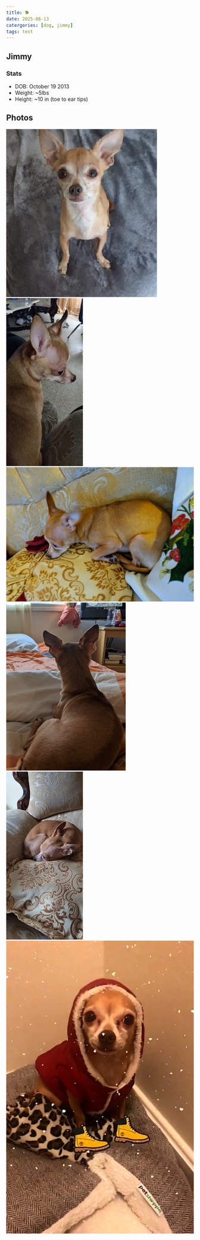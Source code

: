 ```yaml
---
title: 🐕
date: 2025-06-13
catergories: [dog, jimmy]
tags: test
---
```


## Jimmy 

### Stats
- DOB: October 19 2013
- Weight: ~5lbs
- Height: ~10 in (toe to ear tips)

## Photos

![alt text](image.png)
![alt text](image-3.png)
![alt text](image-2.png)
![alt text](image-1.png)
![alt text](image-5.png)
![alt text](image-4.png)